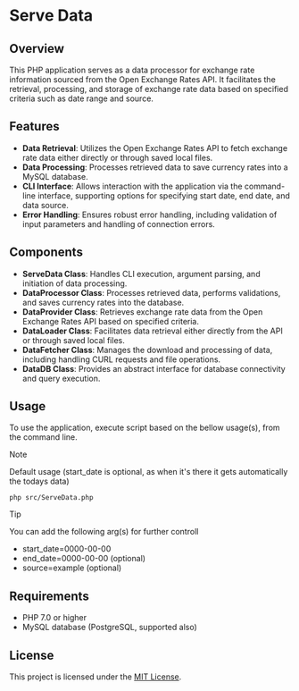 # Serve Data

## Overview
This PHP application serves as a data processor for exchange rate information sourced from the Open Exchange Rates API. It facilitates the retrieval, processing, and storage of exchange rate data based on specified criteria such as date range and source.

## Features
- **Data Retrieval**: Utilizes the Open Exchange Rates API to fetch exchange rate data either directly or through saved local files.
- **Data Processing**: Processes retrieved data to save currency rates into a MySQL database.
- **CLI Interface**: Allows interaction with the application via the command-line interface, supporting options for specifying start date, end date, and data source.
- **Error Handling**: Ensures robust error handling, including validation of input parameters and handling of connection errors.

## Components
- **ServeData Class**: Handles CLI execution, argument parsing, and initiation of data processing.
- **DataProcessor Class**: Processes retrieved data, performs validations, and saves currency rates into the database.
- **DataProvider Class**: Retrieves exchange rate data from the Open Exchange Rates API based on specified criteria.
- **DataLoader Class**: Facilitates data retrieval either directly from the API or through saved local files.
- **DataFetcher Class**: Manages the download and processing of data, including handling CURL requests and file operations.
- **DataDB Class**: Provides an abstract interface for database connectivity and query execution.

## Usage
To use the application, execute script based on the bellow usage(s), from the command line.
> [!NOTE]
> Default usage (start_date is optional, as when it's there it gets automatically the todays data)
```
php src/ServeData.php
```

> [!TIP]
> You can add the following arg(s) for further controll
> - start_date=0000-00-00
> - end_date=0000-00-00 (optional)
> - source=example (optional)


## Requirements
- PHP 7.0 or higher
- MySQL database (PostgreSQL, supported also)

## License
This project is licensed under the [MIT License](LICENSE).
